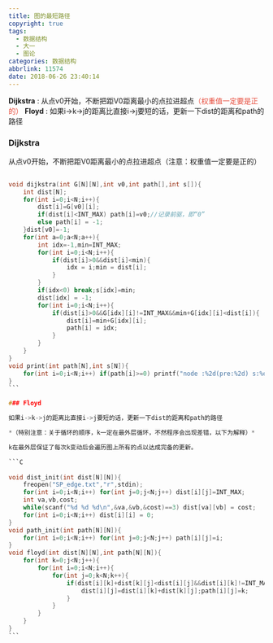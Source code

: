 ```yaml
---
title: 图的最短路径
copyright: true
tags:
  - 数据结构
  - 大一
  - 图论
categories: 数据结构
abbrlink: 11574
date: 2018-06-26 23:40:14
---
```

**Dijkstra** : 从点v0开始，不断把距V0距离最小的点拉进超点<font color=#E74C3C>（权重值一定要是正的）</font>
**Floyd** : 如果i->k->j的距离比直接i->j要短的话，更新一下dist的距离和path的路径
<!-- More -->
### Dijkstra

从点v0开始，不断把距V0距离最小的点拉进超点（注意：权重值一定要是正的）

```C
​
void dijkstra(int G[N][N],int v0,int path[],int s[]){
	int dist[N];
	for(int i=0;i<N;i++){
		dist[i]=G[v0][i];
		if(dist[i]<INT_MAX) path[i]=v0;//记录前驱，即“0”
		else path[i] = -1; 
	}dist[v0]=-1;
	for(int a=0;a<N;a++){
		int idx=-1,min=INT_MAX;
		for(int i=0;i<N;i++){
			if(dist[i]>0&&dist[i]<min){
				idx = i;min = dist[i];
			}
		}
		if(idx<0) break;s[idx]=min;
		dist[idx] = -1;
		for(int i=0;i<N;i++){
			if(dist[i]>0&&G[idx][i]!=INT_MAX&&min+G[idx][i]<dist[i]){
				dist[i]=min+G[idx][i];
				path[i] = idx;
			}
		}
	}
}
void print(int path[N],int s[N]){
	for(int i=0;i<N;i++) if(path[i]>=0) printf("node :%2d(pre:%2d) s:%d \n",i,path[i],s[i]);
}
​```

### Floyd

如果i->k->j的距离比直接i->j要短的话，更新一下dist的距离和path的路径

*（特别注意：关于循环的顺序，k一定在最外层循环，不然程序会出现差错，以下为解释）*

k在最外层保证了每次k变动后会遍历图上所有的点以达成完备的更新。

```C
​
void dist_init(int dist[N][N]){
	freopen("SP_edge.txt","r",stdin);
	for(int i=0;i<N;i++) for(int j=0;j<N;j++) dist[i][j]=INT_MAX;
	int va,vb,cost;
	while(scanf("%d %d %d\n",&va,&vb,&cost)==3) dist[va][vb] = cost;
	for(int i=0;i<N;i++) dist[i][i] = 0;
}
void path_init(int path[N][N]){
	for(int i=0;i<N;i++) for(int j=0;j<N;j++) path[i][j]=i;
}
void floyd(int dist[N][N],int path[N][N]){
	for(int k=0;j<N;j++){
		for(int i=0;i<N;i++){
			for(int j=0;k<N;k++){
				if(dist[i][k]+dist[k][j]<dist[i][j]&&dist[i][k]!=INT_MAX&&dist[k][j]!=INT_MAX){
					dist[i][j]=dist[i][k]+dist[k][j];path[i][j]=k;
				}
			}
		}
	}
}
​```
